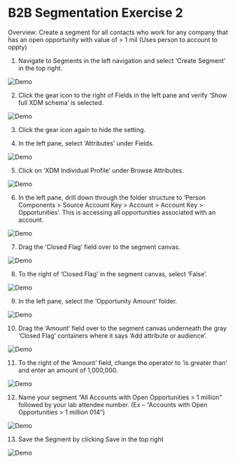**B2B Segmentation Exercise 2**
==========
Overview: Create a segment for all contacts who work for any company that has an open opportunity with value of > 1 mil (Uses person to account to oppty) 

1)	Navigate to Segments in the left navigation and select ‘Create Segment’ in the top right.
 
![Demo](./images/1_CreateSegmentButton.png)

2)	Click the gear icon to the right of Fields in the left pane and verify ‘Show full XDM schema’ is selected.
  
![Demo](./images/2_ShowFullXDM.png)

3)	Click the gear icon again to hide the setting.
 

4)	In the left pane, select ‘Attributes’ under Fields.
 
![Demo](./images/4_ClickAttrib.png)
 
5)	Click on ‘XDM Individual Profile’ under Browse Attributes. 
  
![Demo](./images/5_ClickIndivProfile.png)

6)	In the left pane, drill down through the folder structure to ‘Person Components > Source Account Key > Account > Account Key > Opportunities’. This is accessing all opportunities associated with an account.
 
![Demo](./images/6_Opportunities.png)

7)	Drag the ‘Closed Flag’ field over to the segment canvas.
  
![Demo](./images/7_ClosedFlag.png)

8)	To the right of ‘Closed Flag’ in the segment canvas, select ‘False’.
  
![Demo](./images/8_ClosedFlagFalse.png)

9)	In the left pane, select the ‘Opportunity Amount’ folder. 
  
![Demo](./images/9_OppAmtFolder.png)

10)	Drag the ‘Amount’ field over to the segment canvas underneath the gray ‘Closed Flag’ containers where it says ‘Add attribute or audience’.
  
![Demo](./images/10_dragamount.png)

11)	To the right of the ‘Amount’ field, change the operator to ‘is greater than’ and enter an amount of 1,000,000.
  
![Demo](./images/11_changeamount.png)

12)	Name your segment “All Accounts with Open Opportunities > 1 million” followed by your lab attendee number. (Ex – “Accounts with Open Opportunities > 1 million 014”)
  
![Demo](./images/12_Namesegment.png)

13)	Save the Segment by clicking Save in the top right
  
![Demo](./images/13_save.png)



